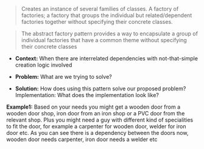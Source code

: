 >Creates an instance of several families of classes.
>A factory of factories; a factory that groups the individual but related/dependent factories together without specifying their concrete classes.


>The abstract factory pattern provides a way to encapsulate a group of individual factories that have a common theme without specifying their concrete classes


- **Context:** When there are interrelated dependencies with not-that-simple creation logic involved

- **Problem:** What are we trying to solve?

- **Solution:** How does using this pattern solve our proposed problem?
Implementation: What does the implementation look like?  

**Example1:**  Based on your needs you might get a wooden door from a wooden door shop, iron door from an iron shop or a PVC door from the relevant shop. Plus you might need a guy with different kind of specialities to fit the door, for example a carpenter for wooden door, welder for iron door etc. As you can see there is a dependency between the doors now, wooden door needs carpenter, iron door needs a welder etc




